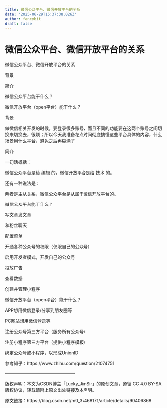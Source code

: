```yaml
---
title: 微信公众平台、微信开放平台的关系
date: '2025-06-29T15:37:38.026Z'
author: fancybit
draft: false
---
```

<div class="header"><h1 class="single-title animate__animated animate__pulse animate__faster">微信公众平台、微信开放平台的关系</h1></div>

<div class="content" id="content"><p>微信公众平台、微信开放平台的关系</p><p>背景</p><p>简介</p><p>微信公众平台能干什么？</p><p>微信开放平台（open平台）能干什么？</p><p>背景</p><p>做微信相关开发的时候，要登录很多账号，而且不同的功能要在这两个账号之间切换来切换去，很烦；所以今天我准备花点时间彻底搞懂这些平台具体的内容，什么场景用什么平台，避免之后再糊涂了</p><p>简介</p><p>一句话概括：</p><p>微信公众平台是给 编辑 的，微信开放平台是给 技术 的。</p><p>还有一种说法是：</p><p>两者是主从关系，微信公众平台是从属于微信开放平台的。</p><p>微信公众平台能干什么？</p><p>写文章发文章</p><p>和粉丝聊天</p><p>配置菜单</p><p>开通各种公众号的权限（仅限自己的公众号）</p><p>启用开发者模式，开发自己的公众号</p><p>投放广告</p><p>查看数据</p><p>创建并管理小程序</p><p></p><p>微信开放平台（open平台）能干什么？</p><p>APP想用微信登录/分享到朋友圈等</p><p>PC网站想用微信登录等</p><p>注册公众号第三方平台（服务所有公众号）</p><p>注册小程序第三方平台（提供小程序模板）</p><p>绑定公众号或小程序，以形成UnionID</p><p>参考知乎：https://www.zhihu.com/question/21074751</p><p>————————————————</p><p>版权声明：本文为CSDN博主「Lucky_JimSir」的原创文章，遵循 CC 4.0 BY-SA 版权协议，转载请附上原文出处链接及本声明。</p><p>原文链接：https://blog.csdn.net/m0_37468171/article/details/90406868</p><!-- raw HTML omitted --></div>

